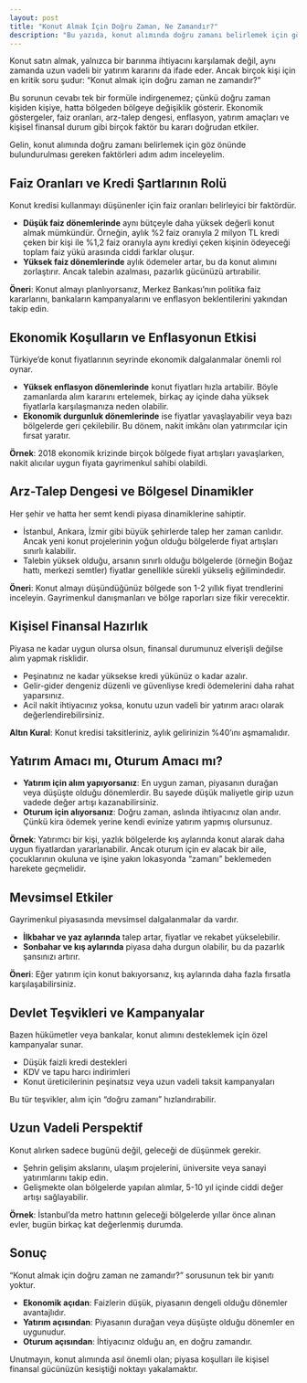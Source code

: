 ```yaml
---
layout: post
title: "Konut Almak İçin Doğru Zaman, Ne Zamandır?"
description: "Bu yazıda, konut alımında doğru zamanı belirlemek için göz önünde bulundurulması gereken faktörleri adım adım inceliyoruz."
---
```


Konut satın almak, yalnızca bir barınma ihtiyacını karşılamak değil, aynı zamanda uzun vadeli bir yatırım kararını da ifade eder. Ancak birçok kişi için en kritik soru şudur: “Konut almak için doğru zaman ne zamandır?”

Bu sorunun cevabı tek bir formüle indirgenemez; çünkü doğru zaman kişiden kişiye, hatta bölgeden bölgeye değişiklik gösterir. Ekonomik göstergeler, faiz oranları, arz-talep dengesi, enflasyon, yatırım amaçları ve kişisel finansal durum gibi birçok faktör bu kararı doğrudan etkiler.

Gelin, konut alımında doğru zamanı belirlemek için göz önünde bulundurulması gereken faktörleri adım adım inceleyelim.

## Faiz Oranları ve Kredi Şartlarının Rolü

Konut kredisi kullanmayı düşünenler için faiz oranları belirleyici bir faktördür.

- **Düşük faiz dönemlerinde** aynı bütçeyle daha yüksek değerli konut almak mümkündür. Örneğin, aylık %2 faiz oranıyla 2 milyon TL kredi çeken bir kişi ile %1,2 faiz oranıyla aynı krediyi çeken kişinin ödeyeceği toplam faiz yükü arasında ciddi farklar oluşur.
- **Yüksek faiz dönemlerinde** aylık ödemeler artar, bu da konut alımını zorlaştırır. Ancak talebin azalması, pazarlık gücünüzü artırabilir.

**Öneri**: Konut almayı planlıyorsanız, Merkez Bankası’nın politika faiz kararlarını, bankaların kampanyalarını ve enflasyon beklentilerini yakından takip edin.

## Ekonomik Koşulların ve Enflasyonun Etkisi

Türkiye’de konut fiyatlarının seyrinde ekonomik dalgalanmalar önemli rol oynar.

- **Yüksek enflasyon dönemlerinde** konut fiyatları hızla artabilir. Böyle zamanlarda alım kararını ertelemek, birkaç ay içinde daha yüksek fiyatlarla karşılaşmanıza neden olabilir.
- **Ekonomik durgunluk dönemlerinde** ise fiyatlar yavaşlayabilir veya bazı bölgelerde geri çekilebilir. Bu dönem, nakit imkânı olan yatırımcılar için fırsat yaratır.

**Örnek**: 2018 ekonomik krizinde birçok bölgede fiyat artışları yavaşlarken, nakit alıcılar uygun fiyata gayrimenkul sahibi olabildi.

## Arz-Talep Dengesi ve Bölgesel Dinamikler

Her şehir ve hatta her semt kendi piyasa dinamiklerine sahiptir.

- İstanbul, Ankara, İzmir gibi büyük şehirlerde talep her zaman canlıdır. Ancak yeni konut projelerinin yoğun olduğu bölgelerde fiyat artışları sınırlı kalabilir.
- Talebin yüksek olduğu, arsanın sınırlı olduğu bölgelerde (örneğin Boğaz hattı, merkezi semtler) fiyatlar genellikle sürekli yükseliş eğilimindedir.

**Öneri**: Konut almayı düşündüğünüz bölgede son 1-2 yıllık fiyat trendlerini inceleyin. Gayrimenkul danışmanları ve bölge raporları size fikir verecektir.

## Kişisel Finansal Hazırlık

Piyasa ne kadar uygun olursa olsun, finansal durumunuz elverişli değilse alım yapmak risklidir.

- Peşinatınız ne kadar yüksekse kredi yükünüz o kadar azalır.
- Gelir-gider dengeniz düzenli ve güvenliyse kredi ödemelerini daha rahat yaparsınız.
- Acil nakit ihtiyacınız yoksa, konutu uzun vadeli bir yatırım aracı olarak değerlendirebilirsiniz.

**Altın Kural**: Konut kredisi taksitleriniz, aylık gelirinizin %40’ını aşmamalıdır.

## Yatırım Amacı mı, Oturum Amacı mı?

- **Yatırım için alım yapıyorsanız**: En uygun zaman, piyasanın durağan veya düşüşte olduğu dönemlerdir. Bu sayede düşük maliyetle girip uzun vadede değer artışı kazanabilirsiniz.
- **Oturum için alıyorsanız**: Doğru zaman, aslında ihtiyacınız olan andır. Çünkü kira ödemek yerine kendi evinize yatırım yapmış olursunuz.

**Örnek**: Yatırımcı bir kişi, yazlık bölgelerde kış aylarında konut alarak daha uygun fiyatlardan yararlanabilir. Ancak oturum için ev alacak bir aile, çocuklarının okuluna ve işine yakın lokasyonda “zamanı” beklemeden harekete geçmelidir.

## Mevsimsel Etkiler

Gayrimenkul piyasasında mevsimsel dalgalanmalar da vardır.

- **İlkbahar ve yaz aylarında** talep artar, fiyatlar ve rekabet yükselebilir.
- **Sonbahar ve kış aylarında** piyasa daha durgun olabilir, bu da pazarlık şansınızı artırır.

**Öneri**: Eğer yatırım için konut bakıyorsanız, kış aylarında daha fazla fırsatla karşılaşabilirsiniz.

## Devlet Teşvikleri ve Kampanyalar

Bazen hükümetler veya bankalar, konut alımını desteklemek için özel kampanyalar sunar.

- Düşük faizli kredi destekleri
- KDV ve tapu harcı indirimleri
- Konut üreticilerinin peşinatsız veya uzun vadeli taksit kampanyaları

Bu tür teşvikler, alım için “doğru zamanı” hızlandırabilir.

## Uzun Vadeli Perspektif

Konut alırken sadece bugünü değil, geleceği de düşünmek gerekir.

- Şehrin gelişim akslarını, ulaşım projelerini, üniversite veya sanayi yatırımlarını takip edin.
- Gelişmekte olan bölgelerde yapılan alımlar, 5-10 yıl içinde ciddi değer artışı sağlayabilir.

**Örnek**: İstanbul’da metro hattının geleceği bölgelerde yıllar önce alınan evler, bugün birkaç kat değerlenmiş durumda.

## Sonuç

“Konut almak için doğru zaman ne zamandır?” sorusunun tek bir yanıtı yoktur.

- **Ekonomik açıdan**: Faizlerin düşük, piyasanın dengeli olduğu dönemler avantajlıdır.
- **Yatırım açısından**: Piyasanın durağan veya düşüşte olduğu dönemler en uygunudur.
- **Oturum açısından**: İhtiyacınız olduğu an, en doğru zamandır.

Unutmayın, konut alımında asıl önemli olan; piyasa koşulları ile kişisel finansal gücünüzün kesiştiği noktayı yakalamaktır.